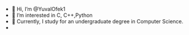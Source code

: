 - 👋 Hi, I’m @YuvalOfek1
- 👀 I’m interested in C, C++,Python
- 🌱 Currently, I study for an undergraduate degree in Computer Science.
- 

